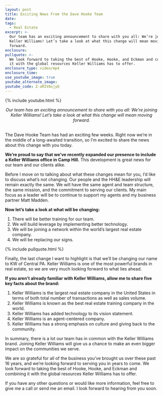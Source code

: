 ```yaml
---
layout: post
title: Exciting News From the Dave Hooke Team
date:
tags:
  - Real Estate
excerpt: >-
  Our team has an exciting announcement to share with you all: We’re joining
  Keller Williams! Let’s take a look at what this change will mean moving
  forward.
enclosure:
pullquote: >-
  We look forward to taking the best of Hooke, Hooke, and Eckman and combining
  it with the global resources Keller Williams has to offer.
enclosure_type: video/mp4
enclosure_time:
use_youtube_image: true
youtube_alternate_image:
youtube_code: Z-aRIVAxjyQ
---
```


{% include youtube.html %}

<center><em>Our team has an exciting announcement to share with you all: We&rsquo;re joining Keller Williams! Let&rsquo;s take a look at what this change will mean moving forward.</em></center>

<center>&nbsp;</center>

The Dave Hooke Team has had an exciting few weeks. Right now we’re in the middle of a long-awaited transition, so I’m excited to share the news about this change with you today.&nbsp;

**We’re proud to say that we’ve recently expanded our presence to include a Keller Williams office in Camp Hill.** This development is great news for our team and our clients alike.&nbsp;

Before I move on to talking about what these changes mean for you, I’d like to discuss what’s not changing. Our people and the HH&E leadership will remain exactly the same. We will have the same agent and team structure, the same mission, and the commitment to serving our clients. My main focus as a leader will be to continue to support my agents and my business partner Matt Madden.&nbsp;

**Now let’s take a look at what will be changing:**

1. There will be better training for our team.
2. We will build leverage by implementing better technology.
3. We will be joining a network within the world’s largest real estate company.&nbsp;
4. We will be replacing our signs.&nbsp;

{% include pullquote.html %}

Finally, the last change I want to highlight is that we’ll be changing our name to KW of Central PA. Keller Williams is one of the most powerful brands in real estate, so we are very much looking forward to what lies ahead.&nbsp;

**If you aren’t already familiar with Keller Williams, allow me to share five key facts about the brand:**&nbsp;

1. Keller Williams is the largest real estate company in the United States in terms of both total number of transactions as well as sales volume.&nbsp;
2. Keller Williams is known as the best real estate training company in the world.
3. Keller Williams has added technology to its vision statement.
4. Keller Williams is an agent-centered company.&nbsp;
5. Keller Williams has a strong emphasis on culture and giving back to the community.&nbsp;

In summary, there is a lot our team has in common with the Keller Williams brand. Joining Keller Williams will give us a chance to make an even bigger impact on the communities we serve.&nbsp;

We are so grateful for all of the business you’ve brought us over these past 16 years, and we’re looking forward to serving you in years to come. We look forward to taking the best of Hooke, Hooke, and Eckman and combining it with the global resources Keller Williams has to offer.

If you have any other questions or would like more information, feel free to give me a call or send me an email. I look forward to hearing from you soon.<br>&nbsp;